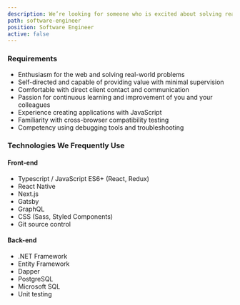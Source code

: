 ```yaml
---
description: We’re looking for someone who is excited about solving real-world problems with web and mobile technologies in a collaborative, client-focused environment.
path: software-engineer
position: Software Engineer
active: false
---
```


### Requirements

- Enthusiasm for the web and solving real-world problems
- Self-directed and capable of providing value with minimal supervision
- Comfortable with direct client contact and communication
- Passion for continuous learning and improvement of you and your colleagues
- Experience creating applications with JavaScript
- Familiarity with cross-browser compatibility testing
- Competency using debugging tools and troubleshooting

### Technologies We Frequently Use

#### Front-end

- Typescript / JavaScript ES6+ (React, Redux)
- React Native
- Next.js
- Gatsby
- GraphQL
- CSS (Sass, Styled Components)
- Git source control

#### Back-end

- .NET Framework
- Entity Framework
- Dapper
- PostgreSQL
- Microsoft SQL
- Unit testing
